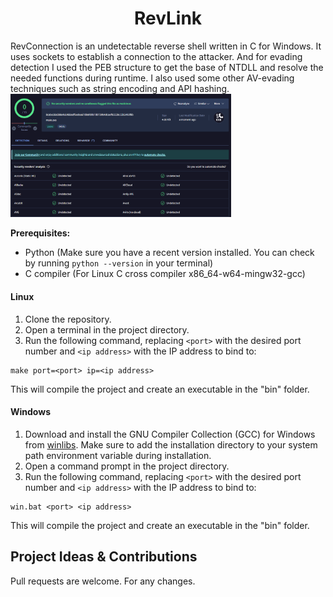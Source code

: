 <div align="center">
  <h1>RevLink</h1>
</div>
RevConnection is an undetectable reverse shell written in C for Windows. It uses sockets to establish a connection to the attacker. And for evading detection I used the PEB structure to get the base of NTDLL and resolve the needed functions during runtime. I also used some other AV-evading techniques such as string encoding and API hashing.

<img src="assets/screenshot.png" alt="My cool logo" width="70%"/>


**Prerequisites:**
-   Python (Make sure you have a recent version installed. You can check by running `python --version` in your terminal)
-   C compiler (For Linux C cross compiler x86_64-w64-mingw32-gcc)

#### Linux
1.  Clone the repository.
1.  Open a terminal in the project directory.
2.  Run the following command, replacing `<port>` with the desired port number and `<ip address>` with the IP address to bind to:
```
make port=<port> ip=<ip address>

```
This will compile the project and create an executable in the "bin" folder.

#### Windows
1.  Download and install the GNU Compiler Collection (GCC) for Windows from [winlibs](https://winlibs.com/#download-release). Make sure to add the installation directory to your system path environment variable during installation.
2.  Open a command prompt in the project directory.
3.  Run the following command, replacing `<port>` with the desired port number and `<ip address>` with the IP address to bind to:
```
win.bat <port> <ip address>

```

This will compile the project and create an executable in the "bin" folder.

## Project Ideas & Contributions

Pull requests are welcome. For any changes.
